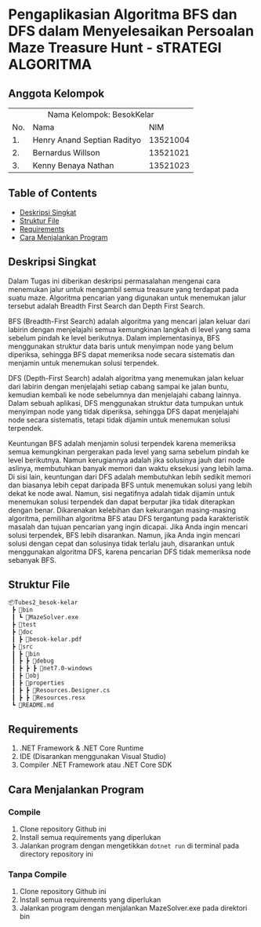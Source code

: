 # Pengaplikasian Algoritma BFS dan DFS dalam Menyelesaikan Persoalan Maze Treasure Hunt - sTRATEGI ALGORITMA

## Anggota Kelompok
<table>
    <tr>
        <td colspan="3", align = "center"><center>Nama Kelompok: BesokKelar</center></td>
    </tr>
    <tr>
        <td>No.</td>
        <td>Nama</td>
        <td>NIM</td>
    </tr>
    <tr>
        <td>1.</td>
        <td>Henry Anand Septian Radityo</td>
        <td>13521004</td>
    </tr>
    <tr>
        <td>2.</td>
        <td>Bernardus Willson</td>
        <td>13521021</td>
    </tr>
    <tr>
        <td>3.</td>
        <td>Kenny Benaya Nathan</td>
        <td>13521023</td>
</table>

## Table of Contents
* [Deskripsi Singkat](#deskripsi-singkat)
* [Struktur File](#struktur-file)
* [Requirements](#requirements)
* [Cara Menjalankan Program](#cara-menjalankan-program)

## Deskripsi Singkat 
Dalam Tugas ini diberikan deskripsi permasalahan mengenai cara menemukan jalur untuk mengambil semua treasure yang terdapat pada suatu maze. Algoritma pencarian yang digunakan untuk menemukan jalur tersebut adalah Breadth First Search dan Depth First Search.

BFS (Breadth-First Search) adalah algoritma yang mencari jalan keluar dari labirin dengan menjelajahi semua kemungkinan langkah di level yang sama sebelum pindah ke level berikutnya. Dalam implementasinya, BFS menggunakan struktur data baris untuk menyimpan node yang belum diperiksa, sehingga BFS dapat memeriksa node secara sistematis dan menjamin untuk menemukan solusi terpendek.  

DFS (Depth-First Search) adalah algoritma yang menemukan jalan keluar dari labirin dengan menjelajahi setiap cabang sampai ke jalan buntu, kemudian kembali ke node sebelumnya dan menjelajahi cabang lainnya. Dalam sebuah aplikasi, DFS menggunakan struktur data tumpukan untuk menyimpan node yang tidak diperiksa, sehingga DFS dapat menjelajahi node secara sistematis, tetapi tidak dijamin untuk menemukan solusi terpendek. 

Keuntungan BFS adalah menjamin  solusi terpendek karena  memeriksa semua kemungkinan pergerakan pada level yang sama sebelum pindah ke level berikutnya. Namun kerugiannya adalah jika solusinya jauh dari node aslinya, membutuhkan banyak memori dan waktu eksekusi yang lebih lama. Di sisi lain, keuntungan dari DFS adalah membutuhkan lebih sedikit memori dan biasanya lebih cepat daripada BFS untuk menemukan solusi yang lebih dekat ke node awal. Namun, sisi negatifnya adalah tidak dijamin untuk menemukan solusi terpendek dan dapat berputar jika tidak diterapkan dengan benar. Dikarenakan kelebihan dan kekurangan  masing-masing algoritma,  pemilihan algoritma BFS atau DFS tergantung pada karakteristik masalah dan tujuan pencarian yang ingin dicapai. Jika Anda ingin mencari solusi terpendek,  BFS lebih disarankan. Namun, jika Anda ingin mencari solusi dengan cepat dan solusinya tidak terlalu jauh, disarankan untuk menggunakan algoritma DFS, karena pencarian  DFS tidak memeriksa node sebanyak  BFS.

## Struktur File
```bash
📦Tubes2_besok-kelar
 ┣ 📂bin
 ┃ ┗ 📜MazeSolver.exe
 ┣ 📂test
 ┣ 📂doc
 ┃ ┣ 📜besok-kelar.pdf
 ┣ 📂src
 ┃ ┣ 📂bin
 ┃ ┣ ┣ 📂debug
 ┃ ┣ ┣ ┣ 📂net7.0-windows
 ┃ ┣ 📂obj
 ┃ ┣ 📂properties
 ┃ ┣ ┣ 📜Resources.Designer.cs
 ┃ ┣ ┣ 📜Resources.resx
 ┗ 📜README.md
 ```
 
 ## Requirements
 1. .NET Framework & .NET Core Runtime
 2. IDE (Disarankan menggunakan Visual Studio)
 3. Compiler .NET Framework atau .NET Core SDK
 
 ## Cara Menjalankan Program
 ### Compile
 1. Clone repository Github ini
 2. Install semua requirements yang diperlukan
 3. Jalankan program dengan mengetikkan `dotnet run` di terminal pada directory repository ini
 ### Tanpa Compile
 1. Clone repository Github ini
 2. Install semua requirements yang diperlukan
 3. Jalankan program dengan menjalankan MazeSolver.exe pada direktori bin
 

